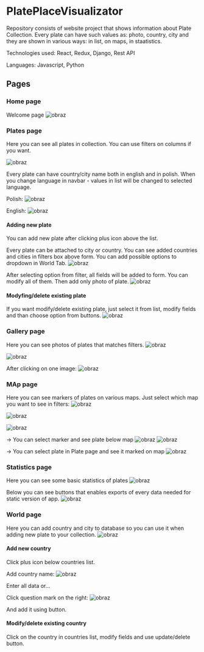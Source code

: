 # PlatePlaceVisualizator

Repository consists of website project that shows information about Plate Collection. Every plate can have such values as: photo, country, city and they are shown in various ways: in list, on maps, in staatistics.

Technologies used:
React, Redux, Django, Rest API

Languages:
Javascript, Python

## Pages 

### Home page
Welcome page
![obraz](https://user-images.githubusercontent.com/32846285/222169190-c0f489e2-7ee2-46fd-a2b4-3d3fe9fe8a88.png)

### Plates page
Here you can see all plates in collection. You can use filters on columns if you want.

![obraz](https://user-images.githubusercontent.com/32846285/222169414-9fd30626-41f6-4661-af31-a8f9200225f4.png)

Every plate can have country/city name both in english and in polish. When you change language in navbar - values in list will be changed to selected language.

Polish:
![obraz](https://user-images.githubusercontent.com/32846285/222169950-d371773f-b28c-4e13-af8e-0ce710e8f110.png)

English:
![obraz](https://user-images.githubusercontent.com/32846285/222170029-77c67ad5-e4dd-4d61-9331-b2a2bc52bc46.png)

#### Adding new plate
You can add new plate after clicking plus icon above the list.

Every plate can be attached to city or country. You can see added countries and cities in filters box above form. You can add possible options to dropdown in World Tab.
![obraz](https://user-images.githubusercontent.com/32846285/222167431-a00d2990-e0a0-43e2-9967-61717f8e2adc.png)

After selecting option from filter, all fields will be added to form. You can modify all of them. Then add only photo of plate.
![obraz](https://user-images.githubusercontent.com/32846285/222169002-61fb07a7-b2b9-4502-90f7-b02e2cb09bea.png)

#### Modyfing/delete existing plate
If you want modify/delete existing plate, just select it from list, modify fields and than choose option from buttons.
![obraz](https://user-images.githubusercontent.com/32846285/222170733-4e7decb3-a5b8-4e42-8c8b-5ca9f5e2ee5e.png)

### Gallery page
Here you can see photos of plates that matches filters.
![obraz](https://user-images.githubusercontent.com/32846285/222170982-64d348c2-0ce2-47bc-ab0b-ee6b53208a3b.png)

![obraz](https://user-images.githubusercontent.com/32846285/222171044-c28787b8-d6f7-4c6b-9fd1-5d74e90d6425.png)

After clicking on one image:
![obraz](https://user-images.githubusercontent.com/32846285/222171126-16dca542-c61f-47cf-983a-c03ec7cd2d89.png)

### MAp page
Here you can see markers of plates on various maps. Just select which map you want to see in filters:
![obraz](https://user-images.githubusercontent.com/32846285/222171416-a64cb462-5eca-499c-97bc-10f86d3ebad0.png)

![obraz](https://user-images.githubusercontent.com/32846285/222171519-d4563043-de27-4f6d-a5cf-64435108a111.png)

![obraz](https://user-images.githubusercontent.com/32846285/222171733-abaec5ef-9c59-4c17-adb2-30b7a63fb525.png)

-> You can select marker and see plate below map
![obraz](https://user-images.githubusercontent.com/32846285/222171954-20d0ded3-d5ad-4ca8-a134-ab192c58ed77.png)
![obraz](https://user-images.githubusercontent.com/32846285/222172049-e3fbbe25-4d42-404a-afff-d1de95cf96a7.png)

-> You can select plate in Plate page and see it marked on map
![obraz](https://user-images.githubusercontent.com/32846285/222172180-cd2c2686-d861-4542-bfc5-e3605eaf23a1.png)

### Statistics page
Here you can see some basic statistics of plates
![obraz](https://user-images.githubusercontent.com/32846285/222172410-43ca3649-fd27-4643-80ca-7951c620678f.png)

Below you can see buttons that enables exports of every data needed for static version of app.
![obraz](https://user-images.githubusercontent.com/32846285/222172653-47059410-f03c-4a86-ab15-33c2ce9a0fcf.png)

### World page
Here you can add country and city to database so you can use it when adding new plate to your collection.
![obraz](https://user-images.githubusercontent.com/32846285/222172856-f713a7fa-72d0-4da2-a0f1-38172ca7b193.png)

#### Add new country
Click plus icon below countries list.

Add country name:
![obraz](https://user-images.githubusercontent.com/32846285/222173063-9cde9e91-12a4-41a7-b519-4863497800bf.png)

Enter all data or...

Click question mark on the right:
![obraz](https://user-images.githubusercontent.com/32846285/222173407-d4f644e9-5afb-43bd-b390-8b6c10990ec7.png)

And add it using button.

#### Modify/delete existing country
Click on the country in countries list, modify fields and use update/delete button.
